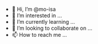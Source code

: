 - 👋 Hi, I’m @mo-isa
- 👀 I’m interested in ...
- 🌱 I’m currently learning ...
- 💞️ I’m looking to collaborate on ...
- 📫 How to reach me ...

<!---
mo-isa/mo-isa is a ✨ special ✨ repository because its `README.md` (this file) appears on your GitHub profile.
You can click the Preview link to take a look at your changes.
--->
